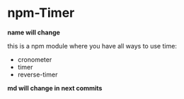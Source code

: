 # npm-Timer
**name will change**

this is a npm module where you have all ways to use time:

- cronometer
- timer
- reverse-timer

**md will change in next commits**